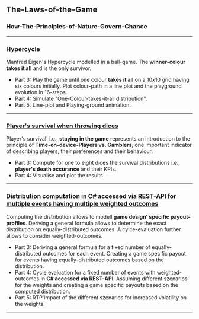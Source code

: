 ## The-Laws-of-the-Game
### How-The-Principles-of-Nature-Govern-Chance

---
### [**Hypercycle**](https://nbviewer.jupyter.org/github/Gordi33/The-Laws-of-the-Game/blob/master/Hypercycle.ipynb)

Manfred Eigen's Hypercycle modelled in a ball-game. The **winner-colour takes it all** and is the only survivor.

 - Part 3: Play the game until one colour **takes it all** on a 10x10 grid having six colours initially. Plot colour-path in a line plot and the playground evolution in 16-steps.
 - Part 4: Simulate "One-Colour-takes-it-all distribution".
 - Part 5: Line-plot and Playing-ground animation.

---

### [**Player's survival when throwing dices**](https://nbviewer.jupyter.org/github/Gordi33/The-Laws-of-the-Game/blob/master/PlayersSurvivalWhenThrowingDices.ipynb)

Player's survival' i.e., **staying in the game** represents an introduction to the principle of **Time-on-device-Players vs. Gamblers**, one important indicator of describing players, their preferences and their behaviour.

 - Part 3: Compute for one to eight dices the survival distributions i.e., **player's death occurance** and their KPIs.
 - Part 4: Visualise and plot the results.

---

### [**Distribution computation in C# accessed via REST-API for multiple events having multiple weighted outcomes**](https://nbviewer.jupyter.org/github/Gordi33/The-Laws-of-the-Game/blob/master/DistributionComputation.ipynb)

Computing the distribution allows to modell **game design' specific payout-profiles**.
Deriving a general formula allows to determine the exact distribution on equally-distributed outcomes. A cylce-evaluation further allows to consider weighted-outcomes. 
 
 - Part 3: Deriving a general formula for a fixed number of equally-distributed outcomes for each event. Creating a game specific payout for events having equally-distributed outcomes based on the distribution.
 - Part 4: Cycle evaluation for a fixed number of events with weighted-outcomes in **C# accessed via REST-API**. Assuming different szenarios for the weights and creating a game specific payouts based on the computed distribution.
 - Part 5: RTP'impact of the different szenarios for increased volatility on the weights.

---
 